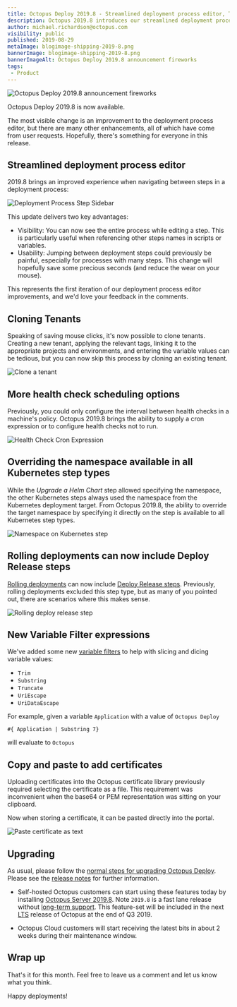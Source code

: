 ```yaml
---
title: Octopus Deploy 2019.8 - Streamlined deployment process editor, Tenant cloning, and more ...  
description: Octopus 2019.8 introduces our streamlined deployment process editor, tenant cloning, and numerous other enhancements and improvements.
author: michael.richardson@octopus.com 
visibility: public
published: 2019-08-29
metaImage: blogimage-shipping-2019-8.png
bannerImage: blogimage-shipping-2019-8.png
bannerImageAlt: Octopus Deploy 2019.8 announcement fireworks
tags:
 - Product
---
```


![Octopus Deploy 2019.8 announcement fireworks](blogimage-shipping-2019-8.png)

Octopus Deploy 2019.8 is now available. 

The most visible change is an improvement to the deployment process editor, but there are many other enhancements, all of which have come from user requests.  Hopefully, there's something for everyone in this release. 

## Streamlined deployment process editor

2019.8 brings an improved experience when navigating between steps in a deployment process:

![Deployment Process Step Sidebar](deployment-process-sidebar.gif "width=500")

This update delivers two key advantages:

- Visibility: You can now see the entire process while editing a step.  This is particularly useful when referencing other steps names in scripts or variables.
- Usability: Jumping between deployment steps could previously be painful, especially for processes with many steps.  This change will hopefully save some precious seconds (and reduce the wear on your mouse). 

This represents the first iteration of our deployment process editor improvements, and we'd love your feedback in the comments. 

## Cloning Tenants 

Speaking of saving mouse clicks, it's now possible to clone tenants. Creating a new tenant, applying the relevant tags, linking it to the appropriate projects and environments, and entering the variable values can be tedious, but you can now skip this process by cloning an existing tenant. 

![Clone a tenant](tenant-clone.png "width=500")

## More health check scheduling options 

Previously, you could only configure the interval between health checks in a machine's policy. Octopus 2019.8 brings the ability to supply a cron expression or to configure health checks not to run. 

![Health Check Cron Expression](health-check-cron.png "width=500")

## Overriding the namespace available in all Kubernetes step types

While the _Upgrade a Helm Chart_ step allowed specifying the namespace, the other Kubernetes steps always used the namespace from the Kubernetes deployment target.  From Octopus 2019.8, the ability to override the target namespace by specifying it directly on the step is available to all Kubernetes step types. 

![Namespace on Kubernetes step](kubernetes-step-namespace.png "width=500")

## Rolling deployments can now include Deploy Release steps

[Rolling deployments](https://octopus.com/docs/deployment-patterns/rolling-deployments) can now include [Deploy Release steps](https://octopus.com/docs/deployment-process/projects/coordinating-multiple-projects/deploy-release-step#rolling-deployments).  Previously, rolling deployments excluded this step type, but as many of you pointed out, there are scenarios where this makes sense. 

![Rolling deploy release step](rolling-deploy-release.png "width=500")

## New Variable Filter expressions

We've added some new [variable filters](https://octopus.com/docs/deployment-process/variables/variable-filters) to help with slicing and dicing variable values:

- `Trim`
- `Substring`
- `Truncate`
- `UriEscape` 
- `UriDataEscape` 

For example, given a variable `Application` with a value of `Octopus Deploy`

```
#{ Application | Substring 7}
```

will evaluate to `Octopus`

## Copy and paste to add certificates 

Uploading certificates into the Octopus certificate library previously required selecting the certificate as a file. This requirement was inconvenient when the base64 or PEM representation was sitting on your clipboard. 

Now when storing a certificate, it can be pasted directly into the portal. 

![Paste certificate as text](certificate-text.png "width=500")

## Upgrading

As usual, please follow the [normal steps for upgrading Octopus Deploy](https://octopus.com/docs/administration/upgrading). Please see the [release notes](https://octopus.com/downloads/compare?to=2019.8.0) for further information.

* Self-hosted Octopus customers can start using these features today by installing [Octopus Server 2019.8](https://octopus.com/downloads). Note `2019.8` is a fast lane release without [long-term support](https://octopus.com/docs/administration/upgrading/long-term-support). This feature-set will be included in the next [LTS](https://octopus.com/docs/administration/upgrading/long-term-support) release of Octopus at the end of Q3 2019.

* Octopus Cloud customers will start receiving the latest bits in about 2 weeks during their maintenance window.

## Wrap up

That's it for this month. Feel free to leave us a comment and let us know what you think. 

Happy deployments!
